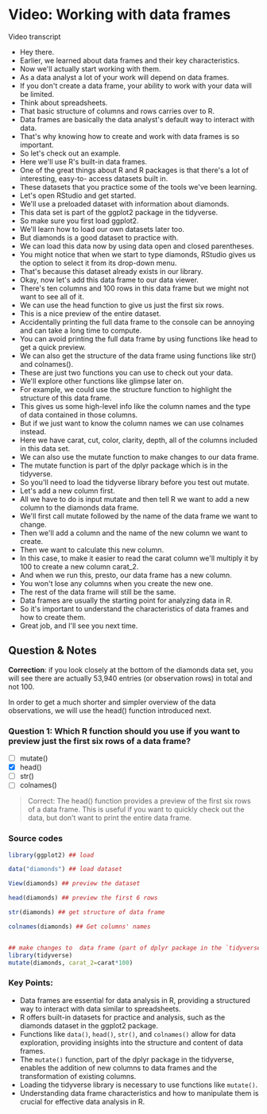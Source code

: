 # Video: Working with data frames

Video transcript

- Hey there.
- Earlier, we learned about data frames and their key characteristics.
- Now we'll actually start working with them.
- As a data analyst a lot of your work will depend on data frames.
- If you don't create a data frame, your ability to work with your data will be limited.
- Think about spreadsheets.
- That basic structure of columns and rows carries over to R.
- Data frames are basically the data analyst's default way to interact with data.
- That's why knowing how to create and work with data frames is so important.
- So let's check out an example.
- Here we'll use R's built-in data frames.
- One of the great things about R and R packages is that there's a lot of interesting, easy-to- access datasets built in.
- These datasets that you practice some of the tools we've been learning.
- Let's open RStudio and get started.
- We'll use a preloaded dataset with information about diamonds.
- This data set is part of the ggplot2 package in the tidyverse.
- So make sure you first load ggplot2.
- We'll learn how to load our own datasets later too.
- But diamonds is a good dataset to practice with.
- We can load this data now by using data open and closed parentheses.
- You might notice that when we start to type diamonds, RStudio gives us the option to select it from its drop-down menu.
- That's because this dataset already exists in our library.
- Okay, now let's add this data frame to our data viewer.
- There's ten columns and 100 rows in this data frame but we might not want to see all of it.
- We can use the head function to give us just the first six rows.
- This is a nice preview of the entire dataset.
- Accidentally printing the full data frame to the console can be annoying and can take a long time to compute.
- You can avoid printing the full data frame by using functions like head to get a quick preview.
- We can also get the structure of the data frame using functions like str() and colnames().
- These are just two functions you can use to check out your data.
- We'll explore other functions like glimpse later on.
- For example, we could use the structure function to highlight the structure of this data frame.
- This gives us some high-level info like the column names and the type of data contained in those columns.
- But if we just want to know the column names we can use colnames instead.
- Here we have carat, cut, color, clarity, depth, all of the columns included in this data set.
- We can also use the mutate function to make changes to our data frame.
- The mutate function is part of the dplyr package which is in the tidyverse.
- So you'll need to load the tidyverse library before you test out mutate.
- Let's add a new column first.
- All we have to do is input mutate and then tell R we want to add a new column to the diamonds data frame.
- We'll first call mutate followed by the name of the data frame we want to change.
- Then we'll add a column and the name of the new column we want to create.
- Then we want to calculate this new column.
- In this case, to make it easier to read the carat column we'll multiply it by 100 to create a new column carat_2.
- And when we run this, presto, our data frame has a new column.
- You won't lose any columns when you create the new one.
- The rest of the data frame will still be the same.
- Data frames are usually the starting point for analyzing data in R.
- So it's important to understand the characteristics of data frames and how to create them.
- Great job, and I'll see you next time.

## Question & Notes

**Correction**: if you look closely at the bottom of the diamonds data set, you will see there are actually 53,940 entries (or observation rows) in total and not 100.

In order to get a much shorter and simpler overview of the data observations, we will use the head() function introduced next.

### Question 1: Which R function should you use if you want to preview just the first six rows of a data frame?

- [ ] mutate()
- [x] head()
- [ ] str()
- [ ] colnames()

> Correct: The head() function provides a preview of the first six rows of a data frame. This is useful if you want to quickly check out the data, but don’t want to print the entire data frame.

### Source codes

```r
library(ggplot2) ## load

data("diamonds") ## load dataset

View(diamonds) ## preview the dataset

head(diamonds) ## preview the first 6 rows

str(diamonds) ## get structure of data frame

colnames(diamonds) ## Get columns' names


## make changes to  data frame (part of dplyr package in the `tidyverse`)
library(tidyverse)
mutate(diamonds, carat_2=carat*100)
```

### **Key Points:**

- Data frames are essential for data analysis in R, providing a structured way to interact with data similar to spreadsheets.
- R offers built-in datasets for practice and analysis, such as the diamonds dataset in the ggplot2 package.
- Functions like `data()`, `head()`, `str()`, and `colnames()` allow for data exploration, providing insights into the structure and content of data frames.
- The `mutate()` function, part of the dplyr package in the tidyverse, enables the addition of new columns to data frames and the transformation of existing columns.
- Loading the tidyverse library is necessary to use functions like `mutate()`.
- Understanding data frame characteristics and how to manipulate them is crucial for effective data analysis in R.
